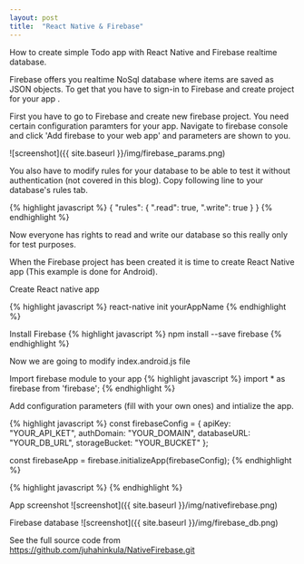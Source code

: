 ```yaml
---
layout: post
title:  "React Native & Firebase"
---
```

How to create simple Todo app with React Native and Firebase realtime database.

Firebase offers you realtime NoSql database where items are saved as JSON objects. To get that you have to sign-in to Firebase and create project for your app .

First you have to go to Firebase and create new firebase project. You need certain configuration paramters for your app. Navigate to firebase console and click 'Add firebase to your web app' and parameters are shown to you.

![screenshot]({{ site.baseurl }}/img/firebase_params.png)

You also have to modify rules for your database to be able to test it without authentication (not covered in this blog). Copy following line to your database's rules tab.

{% highlight javascript %}
{
  "rules": {
    ".read": true,
    ".write": true
  }
}
{% endhighlight %}

Now everyone has rights to read and write our database so this really only for test purposes.

When the Firebase project has been created it is time to create React Native app (This example is done for Android).

Create React native app

{% highlight javascript %}
react-native init yourAppName
{% endhighlight %}

Install Firebase
{% highlight javascript %}
npm install --save firebase
{% endhighlight %}

Now we are going to modify index.android.js file

Import firebase module to your app
{% highlight javascript %}
import * as firebase from 'firebase';
{% endhighlight %}

Add configuration parameters (fill with your own ones) and intialize the app.

{% highlight javascript %}
const firebaseConfig = {
  apiKey: "YOUR_API_KET",
  authDomain: "YOUR_DOMAIN",
  databaseURL: "YOUR_DB_URL",
  storageBucket: "YOUR_BUCKET"
};

const firebaseApp = firebase.initializeApp(firebaseConfig);
{% endhighlight %}

{% highlight javascript %}
{% endhighlight %}

App screenshot
![screenshot]({{ site.baseurl }}/img/nativefirebase.png)

Firebase database
![screenshot]({{ site.baseurl }}/img/firebase_db.png)

See the full source code from https://github.com/juhahinkula/NativeFirebase.git

